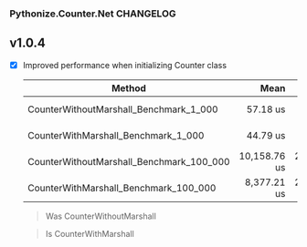 ﻿### Pythonize.Counter.Net CHANGELOG

## v1.0.4
- [x] Improved performance when initializing Counter class

  | Method                                   | Mean         | Error      | StdDev     | Median      |
  |----------------------------------------- |-------------:|-----------:|-----------:|------------:|
  | CounterWithoutMarshall_Benchmark_1_000   |     57.18 us |   1.137 us |   2.348 us |    57.53 us |
  | CounterWithMarshall_Benchmark_1_000      |     44.79 us |   0.910 us |   2.682 us |    45.64 us |
  | CounterWithoutMarshall_Benchmark_100_000 | 10,158.76 us | 271.025 us | 786.293 us | 9,988.83 us |
  | CounterWithMarshall_Benchmark_100_000    |  8,377.21 us | 259.058 us | 739.107 us | 8,303.95 us |

  > Was CounterWithoutMarshall

  > Is CounterWithMarshall
